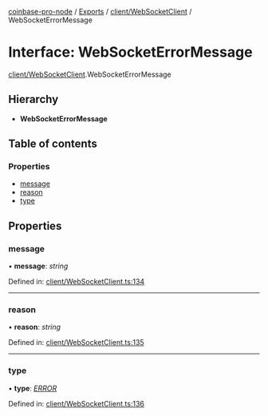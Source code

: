 [coinbase-pro-node](../../README.md) / [Exports](../../modules.md) / [client/WebSocketClient](../../modules/client_websocketclient.md) / WebSocketErrorMessage

# Interface: WebSocketErrorMessage

[client/WebSocketClient](../../modules/client_websocketclient.md).WebSocketErrorMessage

## Hierarchy

- **WebSocketErrorMessage**

## Table of contents

### Properties

- [message](websocketclient.websocketerrormessage.md#message)
- [reason](websocketclient.websocketerrormessage.md#reason)
- [type](websocketclient.websocketerrormessage.md#type)

## Properties

### message

• **message**: _string_

Defined in: [client/WebSocketClient.ts:134](https://github.com/bennycode/coinbase-pro-node/blob/bf1bcdd/src/client/WebSocketClient.ts#L134)

---

### reason

• **reason**: _string_

Defined in: [client/WebSocketClient.ts:135](https://github.com/bennycode/coinbase-pro-node/blob/bf1bcdd/src/client/WebSocketClient.ts#L135)

---

### type

• **type**: [_ERROR_](../../enums/client/websocketclient.websocketresponsetype.md#error)

Defined in: [client/WebSocketClient.ts:136](https://github.com/bennycode/coinbase-pro-node/blob/bf1bcdd/src/client/WebSocketClient.ts#L136)
